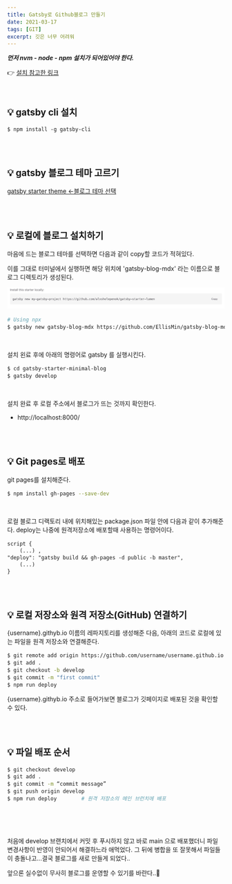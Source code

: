 ```yaml
---
title: Gatsby로 Github블로그 만들기 
date: 2021-03-17
tags: [GIT]
excerpt: 깃은 너무 어려워
---
```


***먼저 nvm - node - npm 설치가 되어있어야 한다.*** 

👉 [설치 참고한 링크](https://gist.github.com/falsy/8aa42ae311a9adb50e2ca7d8702c9af1)

<br/>

## 💡 gatsby cli 설치 
```cli
$ npm install -g gatsby-cli
```

<br/>
<br/>


## 💡 gatsby 블로그 테마 고르기 
[gatsby starter theme <-블로그 테마 선택](https://www.gatsbyjs.com/starters/?)

<br/>
<br/>


## 💡 로컬에 블로그 설치하기 
 마음에 드는 블로그 테마를 선택하면 다음과 같이 copy할 코드가 적혀있다.
 
이를 그대로 터미널에서 실행하면 해당 위치에 'gatsby-blog-mdx' 라는 이름으로 블로그 디렉토리가 생성된다.

![](../images/gatsbyBlog1.png)


 ```bash
 # Using npx
$ gatsby new gatsby-blog-mdx https://github.com/EllisMin/gatsby-blog-mdx
 ```

<br/>

설치 왼료 후에 아래의 명령어로 gatsby 를 실행시킨다.

```bash
$ cd gatsby-starter-minimal-blog
$ gatsby develop
```

<br/>

설치 완료 후 로컬 주소에서 블로그가 뜨는 것까지 확인한다.
- http://localhost:8000/  

<br/>
<br/>

## 💡 Git pages로 배포 

git pages를 설치해준다.
```bash
$ npm install gh-pages --save-dev
```

<br/>

로컬 블로그 디랙토리 내에 위치해있는 package.json 파일 안에 다음과 같이 추가해준다. deploy는 나중에 원격저장소에 배포할때 사용하는 명령어이다. 
```
script {
    (...) ,
"deploy": "gatsby build && gh-pages -d public -b master",
    (...)
}
```
<br/>
<br/>

## 💡 로컬 저장소와 원격 저장소(GitHub) 연결하기 

{username}.githyb.io 이름의 레파지토리를 생성해준 다음, 
아래의 코드로 로컬에 있는 파일을 원격 저장소와 연결해준다.
```bash
$ git remote add origin https://github.com/username/username.github.io.git
$ git add .
$ git checkout -b develop
$ git commit -m "first commit"
$ npm run deploy
```

{username}.githyb.io 주소로 들어가보면 블로그가 깃페이지로 배포된 것을 확인할 수 있다. 

<br/>
<br/>

## 💡 파일 배포 순서 

```bash
$ git checkout develop
$ git add .
$ git commit -m “commit message”
$ git push origin develop 
$ npm run deploy        # 원격 저장소의 메인 브런치에 배포 
```

<br/>
<br/>
<br/>

처음에 develop 브랜치에서 커밋 후 푸시하지 않고 바로 main 으로 배포했더니 파일 변경사항이 반영이 안되어서 해결하느라 애먹었다. 그 뒤에 병합을 또 잘못해서 파일들이 충돌나고...결국 블로그를 새로 만들게 되었다..

앞으론 실수없이 무사히 블로그를 운영할 수 있기를 바란다..🙏